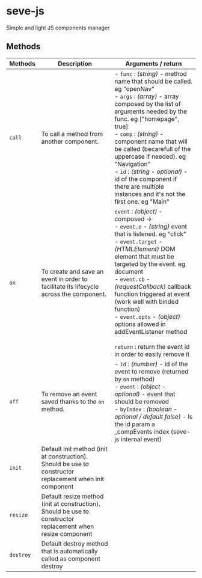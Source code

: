# seve-js
Simple and light JS components manager

## Methods
| Methods   | Description                                                                                                  | Arguments / return                                                                                                                                                                                                                                                                                                                                                                                                                                                  |
|-----------|--------------------------------------------------------------------------------------------------------------|---------------------------------------------------------------------------------------------------------------------------------------------------------------------------------------------------------------------------------------------------------------------------------------------------------------------------------------------------------------------------------------------------------------------------------------------------------------------|
| `call`    | To call a method from another component.                                                                     | - `func` : *(string)* - method name that should be called. eg "openNav"<br> - `args` : *(array)* - array composed by the list of arguments needed by the func. eg ["homepage", true]<br> - `comp` : *(string)* - component name that will be called (becarefull of the uppercase if needed). eg "Navigation"<br> - `id` : *(string - optional)* - id of the component if there are multiple instances and it's not the first one. eg "Main"                         |
| `on`      | To create and save an event in order to facilitate its lifecycle across the component.                       | `event` : *(object)* - composed -> <br> - `event.e` - *(string)* event that is listened. eg "click"<br> - `event.target` - *(HTMLElement)* DOM element that must be targeted by the event. eg document<br> - `event.cb` - *(requestCallback)* callback function triggered at event (work well with binded function)<br> - `event.opts` - *(object)* options allowed in addEventListener method <br><br> `return` : return the event id in order to easily remove it |
| `off`     | To remove an event saved thanks to the `on` method.                                                          | - `id` : *(number)* - id of the event to remove (returned by `on` method)<br> - `event` : *(object - optional)* - event that should be removed<br> - `byIndex` : *(boolean - optional / default false)* - Is the id param a _compEvents index (seve-js internal event)                                                                                                                                                                                              |
| `init`    | Default init method (init at construction). Should be use to constructor replacement when init component     |                                                                                                                                                                                                                                                                                                                                                                                                                                                                     |
| `resize`  | Default resize method (init at construction). Should be use to constructor replacement when resize component |                                                                                                                                                                                                                                                                                                                                                                                                                                                                     |
| `destroy` | Default destroy method that is automatically called as component destroy                                     |                                                                                                                                                                                                                                                                                                                                                                                                                                                                     |
